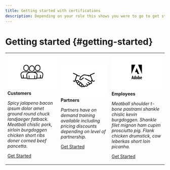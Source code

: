 ```yaml
---
title: Getting started with certifications
description: Depending on your role this shows you were to go to get started.
---
```


# Getting started {#getting-started}

<table>
<tr>
  <td>
    <img alt="Customer" src="./assets/customer.png" />
    <div>
      <strong>Customers</strong>
    </div>
    <p>
    <em>Spicy jalapeno bacon ipsum dolor amet ground round chuck landjaeger fatback. Meatball chislic pork, sirloin burgdoggen chicken short ribs doner corned beef pancetta.</em>
    <p>
    <a href="https://experienceleague.adobe.com/" class="spectrum-Button spectrum-Button--outline spectrum-Button--primary spectrum-Button--sizeM">
      <span class="spectrum-Button-label has-no-wrap has-text-weight-bold">Get Started</span>
    </a>
  </td>
  <td>
    <img alt="Partners" src="./assets/partner.png" />
    <div>
      <strong>Partners</strong>
    </div>
    <p>
    <em>Partners have on demand training available including pricing discounts depending on level of partnership.
</em>
    <p>
    <a href="https://solutionpartners.adobe.com" class="spectrum-Button spectrum-Button--outline spectrum-Button--primary spectrum-Button--sizeM">
      <span class="spectrum-Button-label has-no-wrap has-text-weight-bold">Get Started</span>
    </a>
  </td>
  <td>
    <img alt="Employees" src="./assets/adobe.png" />
    <div>
      <strong>Employees</strong>
    </div>
    <p>
    <em> Meatball shoulder t-bone pastrami shankle chislic kevin burgdoggen. Shankle filet mignon ham cupim prosciutto pig. Flank chicken drumstick, cow leberkas short loin picanha.</em>
    <p>
    <a href="https://inside.corp.adobe.com" class="spectrum-Button spectrum-Button--outline spectrum-Button--primary spectrum-Button--sizeM">
      <span class="spectrum-Button-label has-no-wrap has-text-weight-bold">Get Started</span>
    </a>
  </td>  
</tr>
</table>
